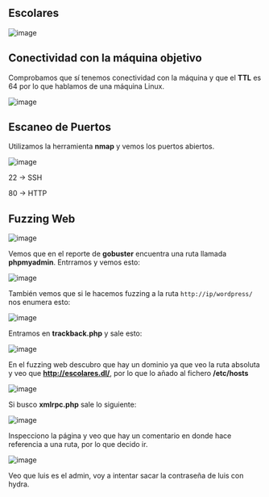 ## Escolares

![image](https://github.com/Alv-fh/Dockerlabs_machines_writeups/assets/109484163/4c2d1970-d7ff-44dd-a833-e98e3843bd26)

## Conectividad con la máquina objetivo

Comprobamos que sí tenemos conectividad con la máquina y que el **TTL** es 64 por lo que hablamos de una máquina Linux.

![image](https://github.com/Alv-fh/Dockerlabs_machines_writeups/assets/109484163/9a8a2e4d-5fef-4281-ba2e-47569b47bad5)

## Escaneo de Puertos

Utilizamos la herramienta **nmap** y vemos los puertos abiertos.

![image](https://github.com/Alv-fh/Dockerlabs_machines_writeups/assets/109484163/e5be85fa-ba08-4e29-bb74-67363ccd0184)

22 -> SSH

80 -> HTTP

## Fuzzing Web

![image](https://github.com/Alv-fh/Dockerlabs_machines_writeups/assets/109484163/d1586d08-6d99-4a65-b7cd-4e29e7264245)

Vemos que en el reporte de **gobuster** encuentra una ruta llamada **phpmyadmin**. Entrramos y vemos esto:

![image](https://github.com/Alv-fh/Dockerlabs_machines_writeups/assets/109484163/eef5c66d-9b0c-46a6-b51c-fb398c95b65d)

También vemos que si le hacemos fuzzing a la ruta `http://ip/wordpress/` nos enumera esto:

![image](https://github.com/Alv-fh/Dockerlabs_machines_writeups/assets/109484163/cd9e357a-d30d-4540-a990-8edaf5ed919d)

Entramos en **trackback.php** y sale esto:

![image](https://github.com/Alv-fh/Dockerlabs_machines_writeups/assets/109484163/77af5199-cc6f-4537-acfb-d694e08b14ad)

En el fuzzing web descubro que hay un dominio ya que veo la ruta absoluta y veo que **http://escolares.dl/**, por lo que lo añado al fichero **/etc/hosts**

![image](https://github.com/Alv-fh/Dockerlabs_machines_writeups/assets/109484163/e4e29956-e55d-48d8-8320-e50e44be976e)

Si busco **xmlrpc.php** sale lo siguiente:

![image](https://github.com/Alv-fh/Dockerlabs_machines_writeups/assets/109484163/ecc381e5-9b32-48c0-a037-ac5d6b5ac10b)
 
Inspecciono la página y veo que hay un comentario en donde hace referencia a una ruta, por lo que decido ir.

![image](https://github.com/Alv-fh/Dockerlabs_machines_writeups/assets/109484163/58b1ac8d-73cc-4e73-8df8-e7b724b54965)

Veo que luis es el admin, voy a intentar sacar la contraseña de luis con hydra.

